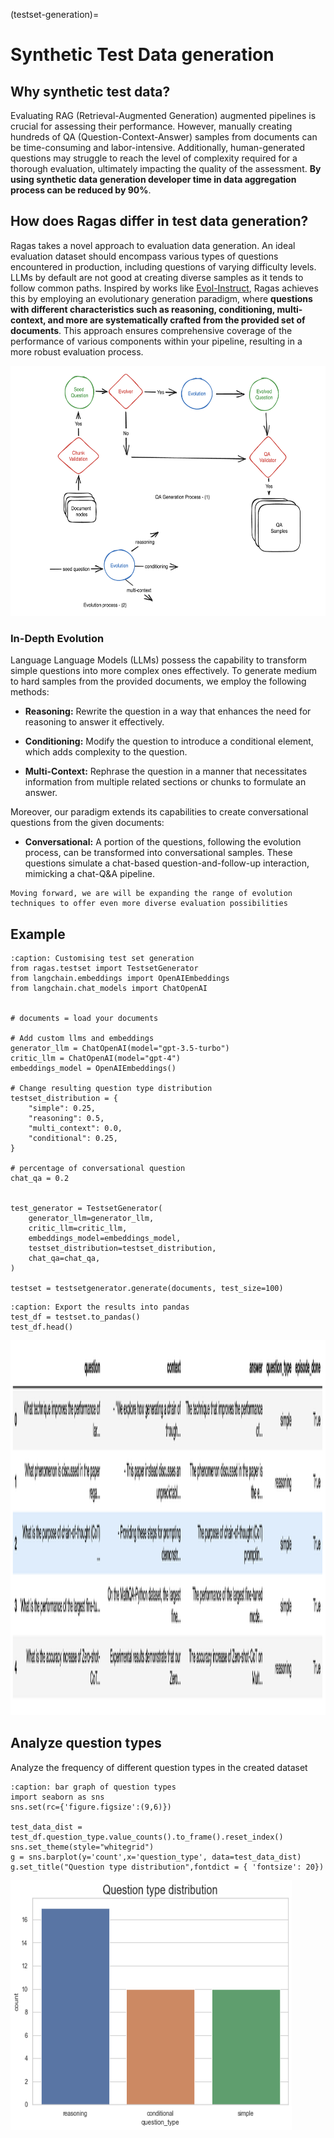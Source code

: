 (testset-generation)=
# Synthetic Test Data generation 

## Why synthetic test data?

Evaluating RAG (Retrieval-Augmented Generation) augmented pipelines is crucial for assessing their performance. However, manually creating hundreds of QA (Question-Context-Answer) samples from documents can be time-consuming and labor-intensive. Additionally, human-generated questions may struggle to reach the level of complexity required for a thorough evaluation, ultimately impacting the quality of the assessment. **By using synthetic data generation developer time in data aggregation process can be reduced by 90%**. 

## How does Ragas differ in test data generation?

Ragas takes a novel approach to evaluation data generation. An ideal evaluation dataset should encompass various types of questions encountered in production, including questions of varying difficulty levels. LLMs by default are not good at creating diverse samples as it tends to follow common paths. Inspired by works like [Evol-Instruct](https://arxiv.org/abs/2304.12244), Ragas achieves this by employing an evolutionary generation paradigm, where **questions with different characteristics such as reasoning, conditioning, multi-context, and more are systematically crafted from the provided set of documents**. This approach ensures comprehensive coverage of the performance of various components within your pipeline, resulting in a more robust evaluation process.

<p align="center">
<img src="../_static/imgs/eval-evolve.png" alt="evol-generate" width="600" height="400" />
</p>


### In-Depth Evolution

Language Language Models (LLMs) possess the capability to transform simple questions into more complex ones effectively. To generate medium to hard samples from the provided documents, we employ the following methods:

- **Reasoning:** Rewrite the question in a way that enhances the need for reasoning to answer it effectively.

- **Conditioning:** Modify the question to introduce a conditional element, which adds complexity to the question.

- **Multi-Context:** Rephrase the question in a manner that necessitates information from multiple related sections or chunks to formulate an answer.

Moreover, our paradigm extends its capabilities to create conversational questions from the given documents:

- **Conversational:** A portion of the questions, following the evolution process, can be transformed into conversational samples. These questions simulate a chat-based question-and-follow-up interaction, mimicking a chat-Q&A pipeline.

```{note}
Moving forward, we are will be expanding the range of evolution techniques to offer even more diverse evaluation possibilities
```


## Example

```{code-block} python
:caption: Customising test set generation 
from ragas.testset import TestsetGenerator
from langchain.embeddings import OpenAIEmbeddings
from langchain.chat_models import ChatOpenAI


# documents = load your documents

# Add custom llms and embeddings
generator_llm = ChatOpenAI(model="gpt-3.5-turbo")
critic_llm = ChatOpenAI(model="gpt-4")
embeddings_model = OpenAIEmbeddings()

# Change resulting question type distribution
testset_distribution = {
    "simple": 0.25,
    "reasoning": 0.5,
    "multi_context": 0.0,
    "conditional": 0.25,
}

# percentage of conversational question
chat_qa = 0.2


test_generator = TestsetGenerator(
    generator_llm=generator_llm,
    critic_llm=critic_llm,
    embeddings_model=embeddings_model,
    testset_distribution=testset_distribution,
    chat_qa=chat_qa,
)

testset = testsetgenerator.generate(documents, test_size=100)

```

```{code-block} python 
:caption: Export the results into pandas
test_df = testset.to_pandas()
test_df.head()
```

<p align="left">
<img src="../_static/imgs/testset_output.png" alt="test-outputs" width="800" height="600" />
</p>


## Analyze question types

 Analyze the frequency of different question types in the created dataset

 ```{code-block} python
 :caption: bar graph of question types
import seaborn as sns
sns.set(rc={'figure.figsize':(9,6)})

test_data_dist = test_df.question_type.value_counts().to_frame().reset_index()
sns.set_theme(style="whitegrid")
g = sns.barplot(y='count',x='question_type', data=test_data_dist)
g.set_title("Question type distribution",fontdict = { 'fontsize': 20})
 ```

<p align="left">
<img src="../_static/imgs/question_types.png" alt="test-outputs" width="450" height="400" />
</p>

